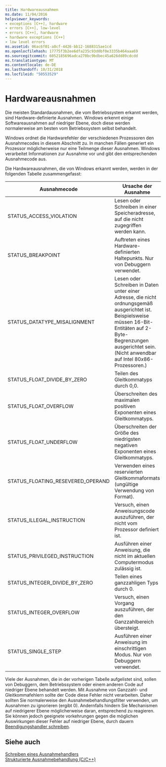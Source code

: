 ```yaml
---
title: Hardwareausnahmen
ms.date: 11/04/2016
helpviewer_keywords:
- exceptions [C++], hardware
- errors [C++], low-level
- errors [C++], hardware
- hardware exceptions [C++]
- low level errors
ms.assetid: 06ac6f01-a8cf-4426-bb12-1688315ae1cd
ms.openlocfilehash: 17775f3b2ee6dfa235c93d0bf0e3335b464aaa69
ms.sourcegitcommit: 6052185696adca270bc9bdbec45a626dd89cdcdd
ms.translationtype: MT
ms.contentlocale: de-DE
ms.lasthandoff: 10/31/2018
ms.locfileid: "50553529"
---
```

# <a name="hardware-exceptions"></a>Hardwareausnahmen

Die meisten Standardausnahmen, die vom Betriebssystem erkannt werden, sind Hardware-definierte Ausnahmen. Windows erkennt einige Softwareausnahmen auf niedriger Ebene, doch diese werden normalerweise am besten vom Betriebssystem selbst behandelt.

Windows ordnet die Hardwarefehler der verschiedenen Prozessoren den Ausnahmecodes in diesem Abschnitt zu. In manchen Fällen generiert ein Prozessor möglicherweise nur eine Teilmenge dieser Ausnahmen. Windows verarbeitet Informationen zur Ausnahme vor und gibt den entsprechenden Ausnahmecode aus.

Die Hardwareausnahmen, die von Windows erkannt werden, werden in der folgenden Tabelle zusammengefasst:

|Ausnahmecode|Ursache der Ausnahme|
|--------------------|------------------------|
|STATUS_ACCESS_VIOLATION|Lesen oder Schreiben in einer Speicheradresse, auf die nicht zugegriffen werden kann.|
|STATUS_BREAKPOINT|Auftreten eines Hardware-definierten Haltepunkts. Nur von Debuggern verwendet.|
|STATUS_DATATYPE_MISALIGNMENT|Lesen oder Schreiben in Daten unter einer Adresse, die nicht ordnungsgemäß ausgerichtet ist. Beispielsweise müssen 16-Bit-Entitäten auf 2-Byte-Begrenzungen ausgerichtet sein. (Nicht anwendbar auf Intel 80*x*86-Prozessoren.)|
|STATUS_FLOAT_DIVIDE_BY_ZERO|Teilen des Gleitkommatyps durch 0,0.|
|STATUS_FLOAT_OVERFLOW|Überschreiten des maximalen positiven Exponenten eines Gleitkommatyps.|
|STATUS_FLOAT_UNDERFLOW|Überschreiten der Größe des niedrigsten negativen Exponenten eines Gleitkommatyps.|
|STATUS_FLOATING_RESEVERED_OPERAND|Verwenden eines reservierten Gleitkommaformats (ungültige Verwendung von Format).|
|STATUS_ILLEGAL_INSTRUCTION|Versuch, einen Anweisungscode auszuführen, der nicht vom Prozessor definiert ist.|
|STATUS_PRIVILEGED_INSTRUCTION|Ausführen einer Anweisung, die nicht im aktuellen Computermodus zulässig ist.|
|STATUS_INTEGER_DIVIDE_BY_ZERO|Teilen eines ganzzahligen Typs durch 0.|
|STATUS_INTEGER_OVERFLOW|Versuch, einen Vorgang auszuführen, der den Ganzzahlbereich übersteigt.|
|STATUS_SINGLE_STEP|Ausführen einer Anweisung im einschrittigen Modus. Nur von Debuggern verwendet.|

Viele der Ausnahmen, die in der vorherigen Tabelle aufgelistet sind, sollen von Debuggern, dem Betriebssystem oder einem anderen Code auf niedriger Ebene behandelt werden. Mit Ausnahme von Ganzzahl- und Gleitkommafehlern sollte der Code diese Fehler nicht verarbeiten. Daher sollten Sie normalerweise den Ausnahmebehandlungsfilter verwenden, um Ausnahmen zu ignorieren (ergibt 0). Andernfalls hindern Sie Mechanismen auf niedrigerer Ebene möglicherweise daran, entsprechend zu reagieren. Sie können jedoch geeignete vorkehrungen gegen die möglichen Auswirkungen dieser Fehler auf niedriger Ebene, durch dauern [Beendigungshandler schreiben](../cpp/writing-a-termination-handler.md).

## <a name="see-also"></a>Siehe auch

[Schreiben eines Ausnahmehandlers](../cpp/writing-an-exception-handler.md)<br/>
[Strukturierte Ausnahmebehandlung (C/C++)](../cpp/structured-exception-handling-c-cpp.md)